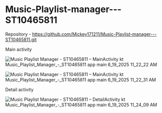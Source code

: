 # Music-Playlist-manager---ST10465811


Repository - https://github.com/Mickey171211/Music-Playlist-manager---ST10465811.git 

Main activity

![Music Playlist Manager - ST10465811 – MainActivity kt  Music_Playlist_Manager_-_ST10465811 app main  6_19_2025 11_22_22 AM](https://github.com/user-attachments/assets/8c91b8e0-5e43-4833-bce5-21ea3518c3c3)

![Music Playlist Manager - ST10465811 – MainActivity kt  Music_Playlist_Manager_-_ST10465811 app main  6_19_2025 11_22_31 AM](https://github.com/user-attachments/assets/abdb3679-c889-44fd-bfa1-ad06fba1b1ca)

Detail activity 

![Music Playlist Manager - ST10465811 – DetailActivity kt  Music_Playlist_Manager_-_ST10465811 app main  6_19_2025 11_24_09 AM](https://github.com/user-attachments/assets/56086d0a-df4f-48d5-8ecf-90089c6758c4)
